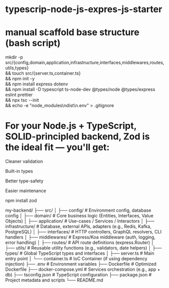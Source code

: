 # typescrip-node-js-expres-js-starter

# manual scaffold base structure (bash script)
mkdir -p src/{config,domain,application,infrastructure,interfaces,middlewares,routes,utils,types} \
&& touch src/{server.ts,container.ts} \
&& npm init -y \
&& npm install express dotenv \
&& npm install -D typescript ts-node-dev @types/node @types/express eslint prettier \
&& npx tsc --init \
&& echo -e "node_modules\ndist\n.env" > .gitignore


# For your Node.js + TypeScript, SOLID-principled backend, Zod is the ideal fit — you'll get:

Cleaner validation

Built-in types

Better type-safety

Easier maintenance

npm install zod


my-backend/
├── src/
│   ├── config/               # Environment config, database config
│   ├── domain/               # Core business logic (Entities, Interfaces, Value Objects)
│   ├── application/          # Use-cases / Services / Interactors
│   ├── infrastructure/       # Database, external APIs, adapters (e.g., Redis, Kafka, PostgreSQL)
│   ├── interfaces/           # HTTP controllers, GraphQL resolvers, CLI handlers
│   ├── middlewares/          # Express/Koa middleware (auth, logging, error handling)
│   ├── routes/               # API route definitions (express.Router)
│   ├── utils/                # Reusable utility functions (e.g., validators, date helpers)
│   ├── types/                # Global TypeScript types and interfaces
│   ├── server.ts             # Main entry point
│   └── container.ts          # IoC Container (if using dependency injection)
├── .env                      # Environment variables
├── Dockerfile                # Optimized Dockerfile
├── docker-compose.yml        # Services orchestration (e.g., app + db)
├── tsconfig.json             # TypeScript configuration
├── package.json              # Project metadata and scripts
└── README.md
